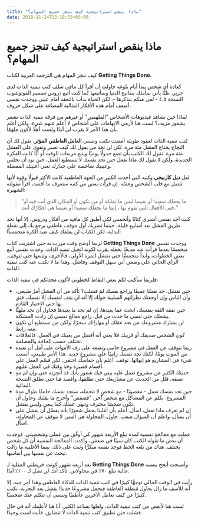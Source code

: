 ```yaml
---
title: "ماذا ينقص استراتيجية كيف تنجز جميع المهام؟"
date: 2018-11-24T13:18:53+03:00
---
```

# ماذا ينقص استراتيجية كيف تنجز جميع المهام؟
كيف تنجز المهام هي الترجمة العربية لكتاب **Getting Things Done**.

كعادة أي شخص يبدأ أيام بلوغه حاولت أن أقرأ كل مافي شلف كتب تنمية الذات لدى جرير، ظنًّا بأني سأملك مفاتيح الدنيا وسأتبعها كما كنت أتبع دروس تصميم الفوتوشوب النسخة ٤.٥ - لمن منكم يتذكرها -. لكن الحياة بدأت بالتعقد أمام عيني ووجدت نفسي أضعف أمام هذه الأفكار المثالية المصاغة على شكل حروف.

لماذا حين تشاهد فيديوهات الأشخاص "الملهمين" أو غيرهم من فرقة تنمية الذات تشعر بشعور مزيف؟ لست هنا لأرمي الاتهامات على أشخاص لا أعلم عنهم شيء، ولكن أعلم بأن هذا الأمر لا يقرب لي أبدًا ولست أهلًا لأكون ملهمًا. 

كتب تنمية الذات لعقود طويلة أمضت تكتب وتنسى **العامل العاطفي المؤثر**، تقول لك أن النجاح يحتاج الفشل مئة مرة، لكن لن تجد من يقول لك كيف تصبر وتقوى على الفشل مئة مرة. تقول لك الكتب بأن تضع جدولًا يوميًا ويتبع مربعات الوقت أو أيًّا كانت الفكرة الجديدة، ولكن لا تقول لك ماذا تفعل حين تجد نفسك لا تستطيع العمل، حين تود أن تجلس وعينيك شاخصة على جدارك تغني أغنيتك المفضلة. 

لعل **ديل كارنيجي** وكتبه التي أخذت الكثير من الجهة العاطفية كانت الأكثر قبولًا وقوة لأنها تتصل مع قلب الشخص وعقله. إن قرأت بعض من كتبه ستعرف ما أقصد، اقرأ مقولته الشهيرة:

> "ما يجعلك سعيدا أو تعيسا ليس ما تملكه أو من تكون أو المكان الذي أنت فيه أو حتى الأفعال التي تقوم بها ، إنما ما يجعلك سعيدا أو تعيسا هي أفكارُكَ أنت." 

كنت أجد نفسي أشتري كتابًا وأتحمس لكي أطبق كل مافيه من أفكار ودروس، إلا أنها تجد طريق الفشل بعد أسابيع قليلة، حينما تضربك أول موقف عاطفي يرجع بك إلى نقطة البداية، لكن الكتاب لن يعلمك كيف تعيد الكرة متحمساًا 

لربما أوضح وقت مررت به حين اشتريت كتاب **Getting Things Done** ووجدت نفسي متحمسًا بعدما قرأت عنه مديحًا يجعله يقرب لكونه انجيل تنمية الذات. وجدت نفسي أتبع بعض الخطوات، وابدأ متحمسًّا حتى تفشل المرة الأولى، فالأخرى، وتتبعها حتى تتوقف. الرأي الحالي على وضعي أني سهل التوقف وفاشل، وهذا ما لا تكتب عنه كتب تنمية الذات. 

فلربما سأكتب لكم بعض النقاط كخطوتي لأكون محدثكم في تنمية الذات:

*  حين تفشل، خذ نفسًا عميقًا وراجع نفسك لمَ فشلت؟ تأكد من أن الفشل أمرٌ طبيعي، وأن الناس وإن أوجعتك نظراتهم السلبية حولك إلا أنه لن يقف لنفسك إلا نفسك، فثق بها حتى الاختبار القادم.
* حين تفقد الثقة بنفسك، ابحث عما يعيدها، إن لم تجد ما يعيدها فحاول أن تجد ملهيًّا يشغلك حتى تنسى ما حدث من قبل. راجع معالج نفسي إن زادت المشكلة. 
* لن يشارك مشروعك من يجد *عقلك* أو *مهاراتك* سحرًا، ولكن من تستطيع أن تكون معه رابط. 
* كون الشخص صديقك أو قريبك فلا يعني أنه أفضل من يعينك في العمل، فالعلاقات تختلف حسب الحاجة والمصلحة. 
* ربما تتوقف عن العمل في مشروع جانبي وتضعه على رف الأموات على أمل أن تعيده من الموت يومًا، لكنك تجد نفسك راميًا على مشروعٍ جديد. هذا الأمر طبيعي، أصعب شيء في المشاريع هو إنهائها. توقف، أعلم بأن حماسك اختفى، لكن قسّم العمل على أقسام قصيرة وخذ وقتك في العمل عليهم. 
* حديثك الكثير عن مشروع تعمل عليه يبني فيك شعور بأنك قد أنجزته حتى وإن لم تنهِ نصفه، قلل من الحديث عن مشاريعك حتى تطلقها، وأقصد هنا حتى تطلق النسخة البدائية. 
* حين تجد نفسك تعمل - مغصوبًا - مع شخصٍ لا تتحمله، ستجد نفسك حامقًا طوال مدة المشروع. تكلم عن المشاكل مع شخص آخر، "فضفض" وأخرج ما بقلبك وحاول أن تكون شخصًا محترف وتنهي عملك كما يبغي وليس بفشل. 
* إن لم تعرف ماذا تفعل، اسأل. أعلم بأن أغلبنا يحمل شعورًا بأنه يفضّل أن يفشل على أن يسأل، واعلم أن السؤال صعب. حاول، المحاولة هي السر. لا تتوقف عن المحاولة، اسأل. 

عملت مع معالجةٍ نفسية لمدة تبلغ الأربعة شهور كي أوفّق بين عملي وشخصيتي، فوجدت أن بعض ما تقوله الكتب كان سببًا في ضعفي، وأكدت المعالجة النفسية أن كل شخص يختلف. هناك من بلغه الحط فوجد نفسه مبكرًّا وثبت على ذلك. بينما الأغلبية ما زالت تبحث عن نفسها بين أنفاسها. 

بعد أربعة شهور كونت خريطتي العقلية لـ **Getting Things Done** وأصبحت أنجح بنسبة عالية تبلغ ٧٠٪ في محاولاتي. تأكد أنك لن تصل لـ ١٠٠٪ أبدًا. 

رأيت في الوقت الحالي توجهًّا كبيرًا في كتب تنمية الذات للذكاء العاطفي وهذا أمر جيد، إلا أنه للأسف ما زال يحاول مَنطقة العاطفة فيحمل مشروعًا جديدًا يفشل بعد التجربة. تكتب كثيرًا عن كيف تعامل الآخرين عاطفيًا وتنسى أن تتكلم عنك شخصيًا. 

لست هنا لأنقص من كتب تنمية الذات، ولعلها تساعد الكثير. أنا هنا لأعلمك أنه في حال فشلت حين تطبيق كتب تنمية الذات لا تتضايق، فأنت لست وحيدًا. 


















